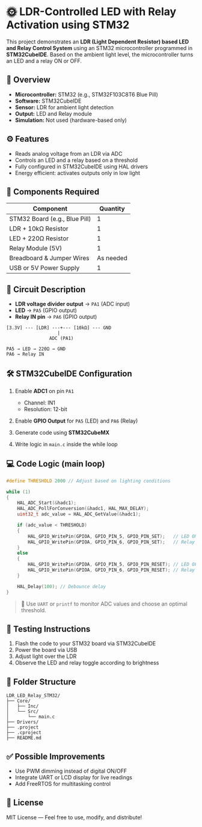 # 🌞 LDR-Controlled LED with Relay Activation using STM32

This project demonstrates an **LDR (Light Dependent Resistor) based LED and Relay Control System** using an STM32 microcontroller programmed in **STM32CubeIDE**. Based on the ambient light level, the microcontroller turns an LED and a relay ON or OFF.

## 📌 Overview

- **Microcontroller:** STM32 (e.g., STM32F103C8T6 Blue Pill)  
- **Software:** STM32CubeIDE  
- **Sensor:** LDR for ambient light detection  
- **Output:** LED and Relay module  
- **Simulation:** Not used (hardware-based only)

## ⚙️ Features

- Reads analog voltage from an LDR via ADC  
- Controls an LED and a relay based on a threshold  
- Fully configured in STM32CubeIDE using HAL drivers  
- Energy efficient: activates outputs only in low light  

## 🧰 Components Required

| Component                      | Quantity |
|-------------------------------|----------|
| STM32 Board (e.g., Blue Pill) | 1        |
| LDR + 10kΩ Resistor           | 1        |
| LED + 220Ω Resistor           | 1        |
| Relay Module (5V)             | 1        |
| Breadboard & Jumper Wires     | As needed |
| USB or 5V Power Supply        | 1        |

## 🔌 Circuit Description

- **LDR voltage divider output** → `PA1` (ADC input)  
- **LED** → `PA5` (GPIO output)  
- **Relay IN pin** → `PA6` (GPIO output)  

```
[3.3V] --- [LDR] ---+--- [10kΩ] --- GND
                   |
                ADC (PA1)

PA5 → LED → 220Ω → GND  
PA6 → Relay IN
```

## 🛠️ STM32CubeIDE Configuration

1. Enable **ADC1** on pin `PA1`  
   - Channel: IN1  
   - Resolution: 12-bit  

2. Enable **GPIO Output** for `PA5` (LED) and `PA6` (Relay)  
3. Generate code using **STM32CubeMX**  
4. Write logic in `main.c` inside the while loop  

## 💻 Code Logic (main loop)

```c
#define THRESHOLD 2000 // Adjust based on lighting conditions

while (1)
{
    HAL_ADC_Start(&hadc1);
    HAL_ADC_PollForConversion(&hadc1, HAL_MAX_DELAY);
    uint32_t adc_value = HAL_ADC_GetValue(&hadc1);

    if (adc_value < THRESHOLD)
    {
        HAL_GPIO_WritePin(GPIOA, GPIO_PIN_5, GPIO_PIN_SET);   // LED ON
        HAL_GPIO_WritePin(GPIOA, GPIO_PIN_6, GPIO_PIN_SET);   // Relay ON
    }
    else
    {
        HAL_GPIO_WritePin(GPIOA, GPIO_PIN_5, GPIO_PIN_RESET); // LED OFF
        HAL_GPIO_WritePin(GPIOA, GPIO_PIN_6, GPIO_PIN_RESET); // Relay OFF
    }

    HAL_Delay(100); // Debounce delay
}
```

> 🔧 Use `UART` or `printf` to monitor ADC values and choose an optimal threshold.

## 🧪 Testing Instructions

1. Flash the code to your STM32 board via STM32CubeIDE  
2. Power the board via USB  
3. Adjust light over the LDR  
4. Observe the LED and relay toggle according to brightness  

## 📁 Folder Structure

```
LDR_LED_Relay_STM32/
├── Core/
│   ├── Inc/
│   └── Src/
│       └── main.c
├── Drivers/
├── .project
├── .cproject
├── README.md
```

## ✅ Possible Improvements

- Use PWM dimming instead of digital ON/OFF  
- Integrate UART or LCD display for live readings  
- Add FreeRTOS for multitasking control  

## 📄 License

MIT License — Feel free to use, modify, and distribute!



